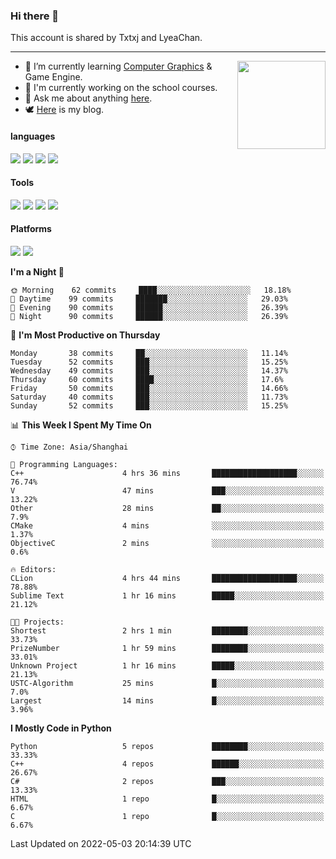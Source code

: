 ### Hi there 👋

This account is shared by Txtxj and LyeaChan.

---

<img align="right" height="141" src="https://github-readme-stats.vercel.app/api?username=txtxj&theme=tokyonight&show_icons=true&count_private=true">

- 🌱 I’m currently learning [Computer Graphics](https://github.com/txtxj/GAMES101) & Game Engine.
- 🐶 I'm currently working on the school courses.
- 💬 Ask me about anything [here](https://github.com/txtxj/txtxj/issues).
- 🕊️ [Here](https://txtxj.top) is my blog.

#### languages

![](https://img.shields.io/badge/C++-00599C?logo=cplusplus&logoColor=fff)
![](https://img.shields.io/badge/Python-3e74a2?logo=python&logoColor=fff)
![](https://img.shields.io/badge/C%23-239120?logo=csharp&logoColor=fff)
![](https://img.shields.io/badge/C-A8B9CC?logo=c&logoColor=555)


#### Tools

![](https://img.shields.io/badge/JetBrains-000000?logo=jetbrains&logoColor=fff)
![](https://img.shields.io/badge/SublimeText_3-FF9800?logo=sublimetext&logoColor=fff)
![](https://img.shields.io/badge/UE_4-0E1128?logo=unrealengine&logoColor=fff)
![](https://img.shields.io/badge/unity-FFFFFF?logo=unity&logoColor=000)

#### Platforms

![](https://img.shields.io/badge/Ubuntu_20.04-E95420?logo=ubuntu&logoColor=fff)
![](https://img.shields.io/badge/Windows_10-0078D6?logo=windows&logoColor=fff)


<!--START_SECTION:waka-->
**I'm a Night 🦉** 

```text
🌞 Morning    62 commits     ████░░░░░░░░░░░░░░░░░░░░░   18.18% 
🌆 Daytime    99 commits     ███████░░░░░░░░░░░░░░░░░░   29.03% 
🌃 Evening    90 commits     ██████░░░░░░░░░░░░░░░░░░░   26.39% 
🌙 Night      90 commits     ██████░░░░░░░░░░░░░░░░░░░   26.39%

```
📅 **I'm Most Productive on Thursday** 

```text
Monday       38 commits     ██░░░░░░░░░░░░░░░░░░░░░░░   11.14% 
Tuesday      52 commits     ███░░░░░░░░░░░░░░░░░░░░░░   15.25% 
Wednesday    49 commits     ███░░░░░░░░░░░░░░░░░░░░░░   14.37% 
Thursday     60 commits     ████░░░░░░░░░░░░░░░░░░░░░   17.6% 
Friday       50 commits     ███░░░░░░░░░░░░░░░░░░░░░░   14.66% 
Saturday     40 commits     ███░░░░░░░░░░░░░░░░░░░░░░   11.73% 
Sunday       52 commits     ███░░░░░░░░░░░░░░░░░░░░░░   15.25%

```


📊 **This Week I Spent My Time On** 

```text
⌚︎ Time Zone: Asia/Shanghai

💬 Programming Languages: 
C++                      4 hrs 36 mins       ███████████████████░░░░░░   76.74% 
V                        47 mins             ███░░░░░░░░░░░░░░░░░░░░░░   13.22% 
Other                    28 mins             ██░░░░░░░░░░░░░░░░░░░░░░░   7.9% 
CMake                    4 mins              ░░░░░░░░░░░░░░░░░░░░░░░░░   1.37% 
ObjectiveC               2 mins              ░░░░░░░░░░░░░░░░░░░░░░░░░   0.6%

🔥 Editors: 
CLion                    4 hrs 44 mins       ███████████████████░░░░░░   78.88% 
Sublime Text             1 hr 16 mins        █████░░░░░░░░░░░░░░░░░░░░   21.12%

🐱‍💻 Projects: 
Shortest                 2 hrs 1 min         ████████░░░░░░░░░░░░░░░░░   33.73% 
PrizeNumber              1 hr 59 mins        ████████░░░░░░░░░░░░░░░░░   33.01% 
Unknown Project          1 hr 16 mins        █████░░░░░░░░░░░░░░░░░░░░   21.13% 
USTC-Algorithm           25 mins             █░░░░░░░░░░░░░░░░░░░░░░░░   7.0% 
Largest                  14 mins             █░░░░░░░░░░░░░░░░░░░░░░░░   3.96%

```

**I Mostly Code in Python** 

```text
Python                   5 repos             ████████░░░░░░░░░░░░░░░░░   33.33% 
C++                      4 repos             ██████░░░░░░░░░░░░░░░░░░░   26.67% 
C#                       2 repos             ███░░░░░░░░░░░░░░░░░░░░░░   13.33% 
HTML                     1 repo              █░░░░░░░░░░░░░░░░░░░░░░░░   6.67% 
C                        1 repo              █░░░░░░░░░░░░░░░░░░░░░░░░   6.67%

```



 Last Updated on 2022-05-03 20:14:39 UTC
<!--END_SECTION:waka-->
